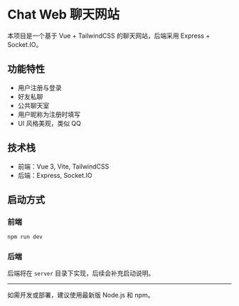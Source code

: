# Chat Web 聊天网站

本项目是一个基于 Vue + TailwindCSS 的聊天网站，后端采用 Express + Socket.IO。

## 功能特性

- 用户注册与登录
- 好友私聊
- 公共聊天室
- 用户昵称为注册时填写
- UI 风格美观，类似 QQ

## 技术栈

- 前端：Vue 3, Vite, TailwindCSS
- 后端：Express, Socket.IO

## 启动方式

### 前端

```bash
npm run dev
```

### 后端

后端将在 `server` 目录下实现，后续会补充启动说明。

---

如需开发或部署，建议使用最新版 Node.js 和 npm。
